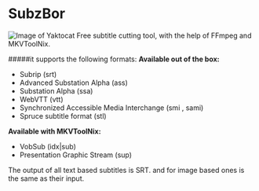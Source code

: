 # SubzBor
![Image of Yaktocat](https://github.com/m-audio91/SubzBor/raw/master/extra/icon/80.png)
Free subtitle cutting tool, with the help of FFmpeg and MKVToolNix.

#####it supports the following formats:
**Available out of the box:**
* Subrip (srt)
* Advanced Substation Alpha (ass)
* Substation Alpha (ssa)
* WebVTT (vtt)
* Synchronized Accessible Media Interchange (smi , sami)
* Spruce subtitle format (stl)

**Available with MKVToolNix:**
* VobSub (idx|sub)
* Presentation Graphic Stream (sup)

The output of all text based subtitles is SRT. and for image based ones is the same as their input.
